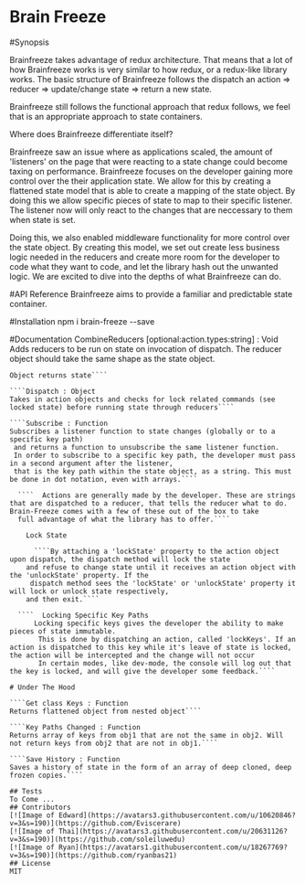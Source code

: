 # Brain Freeze
#Synopsis

Brainfreeze takes advantage of redux architecture. That means that a lot of how Brainfreeze works is very similar to how redux, or a redux-like library works. The basic structure of Brainfreeze follows the dispatch an action => reducer => update/change state => return a new state.

Brainfreeze still follows the functional approach that redux follows, we feel that is an appropriate approach to state containers.

Where does Brainfreeze differentiate itself?

Brainfreeze saw an issue where as applications scaled, the amount of 'listeners' on the page that were reacting to a state change could become taxing on performance. Brainfreeze focuses on the developer gaining more control over the their application state. We allow for this by creating a flattened state model that is able to create a mapping of the state object. By doing this we allow specific pieces of state to map to their specific listener. The listener now will only react to the changes that are neccessary to them when state is set.

Doing this, we also enabled middleware functionality for more control over the state object. By creating this model, we set out create less business logic needed in the reducers and create more room for the developer to code what they want to code, and let the library hash out the unwanted logic. We are excited to dive into the depths of what Brainfreeze can do.

#API Reference
Brainfreeze aims to provide a familiar and predictable state container.

#Installation
        npm i brain-freeze --save

#Documentation
CombineReducers [optional:action.types:string] : Void
Adds reducers to be run on state on invocation of dispatch.
The reducer object should take the same shape as the state object.

```Get State : Object
Object returns state````

````Dispatch : Object
Takes in action objects and checks for lock related commands (see locked state) before running state through reducers````

````Subscribe : Function
Subscribes a listener function to state changes (globally or to a specific key path)
 and returns a function to unsubscribe the same listener function.
 In order to subscribe to a specific key path, the developer must pass in a second argument after the listener,
 that is the key path within the state object, as a string. This must be done in dot notation, even with arrays.````

  ````  Actions are generally made by the developer. These are strings that are dispatched to a reducer, that tells the reducer what to do. Brain-Freeze comes with a few of these out of the box to take
  full advantage of what the library has to offer.````

    Lock State

      ````By attaching a 'lockState' property to the action object upon dispatch, the dispatch method will lock the state
    and refuse to change state until it receives an action object with the 'unlockState' property. If the
     dispatch method sees the 'lockState' or 'unlockState' property it will lock or unlock state respectively,
    and then exit.````

  ````  Locking Specific Key Paths
      Locking specific keys gives the developer the ability to make pieces of state immutable.
       This is done by dispatching an action, called 'lockKeys'. If an action is dispatched to this key while it's leave of state is locked, the action will be intercepted and the change will not occur
       In certain modes, like dev-mode, the console will log out that the key is locked, and will give the developer some feedback.````

# Under The Hood

````Get class Keys : Function
Returns flattened object from nested object````

````Key Paths Changed : Function
Returns array of keys from obj1 that are not the same in obj2. Will not return keys from obj2 that are not in obj1.````

````Save History : Function
Saves a history of state in the form of an array of deep cloned, deep frozen copies.````

## Tests
To Come ...
## Contributors
[![Image of Edward](https://avatars3.githubusercontent.com/u/10620846?v=3&s=190)](https://github.com/Eviscerare)
[![Image of Thai](https://avatars3.githubusercontent.com/u/20631126?v=3&s=190)](https://github.com/soleiluwedu)
[![Image of Ryan](https://avatars1.githubusercontent.com/u/18267769?v=3&s=190)](https://github.com/ryanbas21)
## License
MIT
